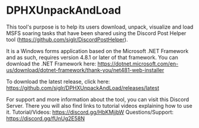 # DPHXUnpackAndLoad
This tool's purpose is to help its users download, unpack, visualize and load MSFS soaring tasks that have been shared using the Discord Post Helper tool (https://github.com/siglr/DiscordPostHelper).

It is a Windows forms application based on the Microsoft .NET Framework and as such, requires version 4.8.1 or later of that framework. You can download the .NET Framework here: https://dotnet.microsoft.com/en-us/download/dotnet-framework/thank-you/net481-web-installer

To download the latest release, click here: https://github.com/siglr/DPHXUnpackAndLoad/releases/latest

For support and more information about the tool, you can visit this Discord Server. There you will also find links to tutorial videos explaining how to use it.
Tutorial/Videos: https://discord.gg/HbKMjjbW Questions/Support: https://discord.gg/fUnUg2E58N
